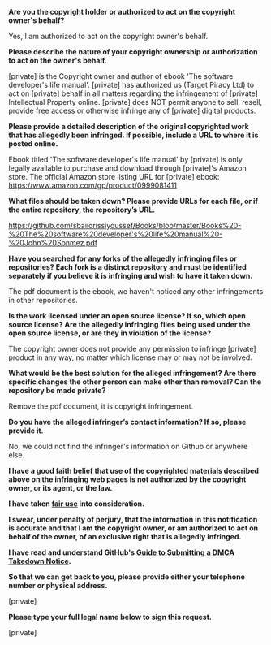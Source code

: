**Are you the copyright holder or authorized to act on the copyright owner's behalf?**

Yes, I am authorized to act on the copyright owner's behalf.

**Please describe the nature of your copyright ownership or authorization to act on the owner's behalf.**

[private] is the Copyright owner and author of ebook 'The software developer's life manual'. [private] has authorized us (Target Piracy Ltd) to act on [private] behalf in all matters regarding the infringement of [private] Intellectual Property online. [private] does NOT permit anyone to sell, resell, provide free access or otherwise infringe any of [private] digital products.

**Please provide a detailed description of the original copyrighted work that has allegedly been infringed. If possible, include a URL to where it is posted online.**

Ebook titled 'The software developer's life manual' by [private] is only legally available to purchase and download through [private]'s Amazon store. The official Amazon store listing URL for [private] ebook: https://www.amazon.com/gp/product/0999081411

**What files should be taken down? Please provide URLs for each file, or if the entire repository, the repository’s URL.**

https://github.com/sbaiidrissiyoussef/Books/blob/master/Books%20-%20The%20software%20developer's%20life%20manual%20-%20John%20Sonmez.pdf

**Have you searched for any forks of the allegedly infringing files or repositories? Each fork is a distinct repository and must be identified separately if you believe it is infringing and wish to have it taken down.**

The pdf document is the ebook, we haven't noticed any other infringements in other repositories.

**Is the work licensed under an open source license? If so, which open source license? Are the allegedly infringing files being used under the open source license, or are they in violation of the license?**

The copyright owner does not provide any permission to infringe [private] product in any way, no matter which license may or may not be involved.

**What would be the best solution for the alleged infringement? Are there specific changes the other person can make other than removal? Can the repository be made private?**

Remove the pdf document, it is copyright infringement.

**Do you have the alleged infringer’s contact information? If so, please provide it.**

No, we could not find the infringer's information on Github or anywhere else.

**I have a good faith belief that use of the copyrighted materials described above on the infringing web pages is not authorized by the copyright owner, or its agent, or the law.**

**I have taken <a href="https://www.lumendatabase.org/topics/22">fair use</a> into consideration.**

**I swear, under penalty of perjury, that the information in this notification is accurate and that I am the copyright owner, or am authorized to act on behalf of the owner, of an exclusive right that is allegedly infringed.**

**I have read and understand GitHub's <a href="https://docs.github.com/articles/guide-to-submitting-a-dmca-takedown-notice/">Guide to Submitting a DMCA Takedown Notice</a>.**

**So that we can get back to you, please provide either your telephone number or physical address.**

[private]

**Please type your full legal name below to sign this request.**

[private]
